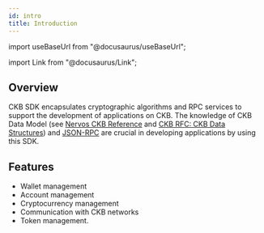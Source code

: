 ```yaml
---
id: intro
title: Introduction
---
```

import useBaseUrl from "@docusaurus/useBaseUrl";

import Link from "@docusaurus/Link";

## Overview

CKB SDK encapsulates cryptographic algorithms and RPC services to support the development of applications on CKB. The knowledge of CKB Data Model (see [Nervos CKB Reference](https://docs.nervos.org/docs/reference/introduction) and [CKB RFC: CKB Data Structures](https://github.com/nervosnetwork/rfcs/blob/master/rfcs/0019-data-structures/0019-data-structures.md)) and [JSON-RPC](https://github.com/nervosnetwork/ckb/tree/develop/rpc) are crucial in developing applications by using this SDK.

## Features

- Wallet management
- Account management
- Cryptocurrency management
- Communication with CKB networks
- Token management. 
